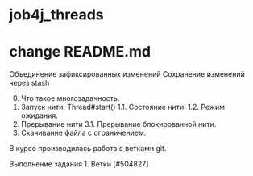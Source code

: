 # job4j_threads
# change README.md
Объединение зафиксированных изменений
Сохранение изменений через stash

0. Что такое многозадачность.
1. Запуск нити. Thread#start()
1.1. Состояние нити.
1.2. Режим ожидания.
2. Прерывание нити
3.1. Прерывание блокированной нити.
3. Скачивание файла с ограничением.

В курсе производилась работа с ветками git.


Выполнение задания 1. Ветки [#504827]